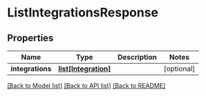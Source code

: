 # ListIntegrationsResponse

## Properties
Name | Type | Description | Notes
------------ | ------------- | ------------- | -------------
**integrations** | [**list[Integration]**](Integration.md) |  | [optional] 

[[Back to Model list]](../README.md#documentation-for-models) [[Back to API list]](../README.md#documentation-for-api-endpoints) [[Back to README]](../README.md)


